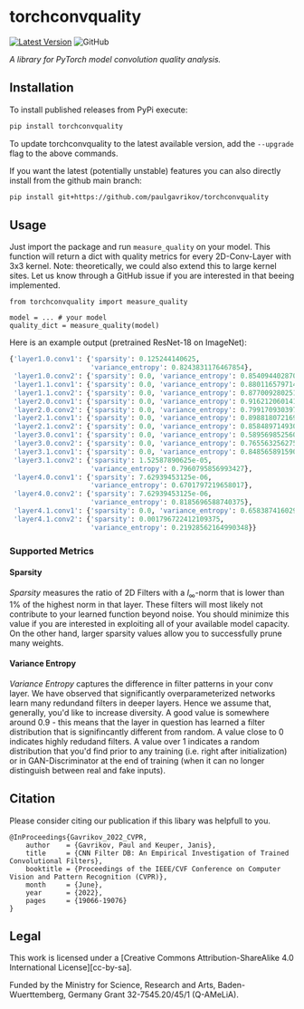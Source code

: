 # torchconvquality

[![Latest Version](https://img.shields.io/pypi/v/torchconvquality.svg?color=green)](https://pypi.python.org/pypi/torchconvquality)
![GitHub](https://img.shields.io/github/license/paulgavrikov/torchconvquality?color=green)

*A library for PyTorch model convolution quality analysis.*


## Installation
To install published releases from PyPi execute:
```bash
pip install torchconvquality
```
To update torchconvquality to the latest available version, add the `--upgrade` flag to the above commands.

If you want the latest (potentially unstable) features you can also directly install from the github main branch:
```bash
pip install git+https://github.com/paulgavrikov/torchconvquality
```

## Usage

Just import the package and run `measure_quality` on your model. This function will return a dict with quality metrics for every 2D-Conv-Layer with 3x3 kernel. Note: theoretically, we could also extend this to large kernel sites. Let us know through a GitHub issue if you are interested in that beeing implemented.

```
from torchconvquality import measure_quality

model = ... # your model
quality_dict = measure_quality(model)
```

Here is an example output (pretrained ResNet-18 on ImageNet):

```python
{'layer1.0.conv1': {'sparsity': 0.125244140625,
                    'variance_entropy': 0.8243831176467854},
 'layer1.0.conv2': {'sparsity': 0.0, 'variance_entropy': 0.8540944028708247},
 'layer1.1.conv1': {'sparsity': 0.0, 'variance_entropy': 0.880116579714338},
 'layer1.1.conv2': {'sparsity': 0.0, 'variance_entropy': 0.8770092802517852},
 'layer2.0.conv1': {'sparsity': 0.0, 'variance_entropy': 0.9162120601419921},
 'layer2.0.conv2': {'sparsity': 0.0, 'variance_entropy': 0.79917093039702},
 'layer2.1.conv1': {'sparsity': 0.0, 'variance_entropy': 0.8988180721697099},
 'layer2.1.conv2': {'sparsity': 0.0, 'variance_entropy': 0.8584897149301801},
 'layer3.0.conv1': {'sparsity': 0.0, 'variance_entropy': 0.589569852560285},
 'layer3.0.conv2': {'sparsity': 0.0, 'variance_entropy': 0.7655632562758724},
 'layer3.1.conv1': {'sparsity': 0.0, 'variance_entropy': 0.8485658915907506},
 'layer3.1.conv2': {'sparsity': 1.52587890625e-05,
                    'variance_entropy': 0.7960795856993427},
 'layer4.0.conv1': {'sparsity': 7.62939453125e-06,
                    'variance_entropy': 0.6701797219658017},
 'layer4.0.conv2': {'sparsity': 7.62939453125e-06,
                    'variance_entropy': 0.8185696588740375},
 'layer4.1.conv1': {'sparsity': 0.0, 'variance_entropy': 0.6583874160290571},
 'layer4.1.conv2': {'sparsity': 0.001796722412109375,
                    'variance_entropy': 0.21928562164990348}}
```

### Supported Metrics

#### Sparsity

*Sparsity* measures the ratio of 2D Filters with a $l_\infty$-norm that is lower than 1% of the highest norm in that layer. These filters will most likely not contribute to your learned function beyond noise. You should minimize this value if you are interested in exploiting all of your available model capacity. On the other hand, larger sparsity values allow you to successfully prune many weights.

#### Variance Entropy

*Variance Entropy*  captures the difference in filter patterns in your conv layer. We have observed that significantly overparameterized networks learn many redundand filters in deeper layers. Hence we assume that, generally, you'd like to increase diversity. A good value is somewhere around 0.9 - this means that the layer in question has learned a filter distribution that is signifincantly different from random. A value close to 0 indicates highly redudand filters. A value over 1 indicates a random distribution that you'd find prior to any training (i.e. right after initialization) or in GAN-Discriminator at the end of training (when it can no longer distinguish between real and fake inputs).

## Citation

Please consider citing our publication if this libary was helpfull to you.
```
@InProceedings{Gavrikov_2022_CVPR,
    author    = {Gavrikov, Paul and Keuper, Janis},
    title     = {CNN Filter DB: An Empirical Investigation of Trained Convolutional Filters},
    booktitle = {Proceedings of the IEEE/CVF Conference on Computer Vision and Pattern Recognition (CVPR)},
    month     = {June},
    year      = {2022},
    pages     = {19066-19076}
}
```

## Legal

This work is licensed under a
[Creative Commons Attribution-ShareAlike 4.0 International License][cc-by-sa].

Funded by the Ministry for Science, Research and Arts, Baden-Wuerttemberg, Germany Grant 32-7545.20/45/1 (Q-AMeLiA).
